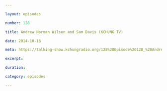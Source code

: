```yaml
---

layout: episodes

number: 128

title: Andrew Norman Wilson and Sam Davis (KCHUNG TV)

date: 2014-10-16

meta: https://talking-show.kchungradio.org/128%20Episode%20128_%20Andrew%20Norman%20Wilson%20and%20Sam%20Davis%20(KCHUNG%20TV).mp3

excerpt: 

duration: 

category: episodes

---
```


